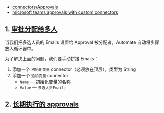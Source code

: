 
- [connectors/Approvals](https://docs.microsoft.com/en-us/connectors/approvals/)
- [microsoft teams approvals with custom connectors](https://docs.microsoft.com/en-us/power-automate/teams/approvals-custom-connector)



## 1. [审批分配给多人](https://thrivenextgen.com/how-to-use-multi-choice-people-picker-fields-with-microsoft-flow-approvals/)

当我们把多选人员的 Emails 设置给 Approval 被分配者，Automate 自动将步骤放入循环器中。

为了解决上面的问题，我们要手动拼接 Emails：

1. 添加一个 `初始化变量` connector（必须放在顶层），类型为 String
2. 添加一个 `追加变量` connector
   - `Name` — 初始化变量的名称
   - `Value` — `多选人员Email;`

## 2. [长期执行的 approvals](https://docs.microsoft.com/en-us/power-automate/modern-approvals#create-long-running-approvals)

